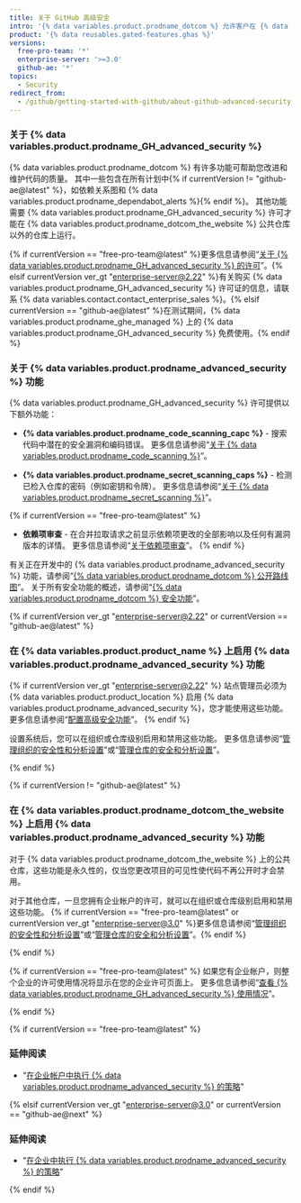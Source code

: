 ```yaml
---
title: 关于 GitHub 高级安全
intro: '{% data variables.product.prodname_dotcom %} 允许客户在 {% data variables.product.prodname_advanced_security %} 许可下使用额外的安全功能。{% if currentVersion == "free-pro-team@latest" %} 这些功能也已对 {% data variables.product.prodname_dotcom_the_website %} 上的公共仓库启用。{% endif %}'
product: '{% data reusables.gated-features.ghas %}'
versions:
  free-pro-team: '*'
  enterprise-server: '>=3.0'
  github-ae: '*'
topics:
  - Security
redirect_from:
  - /github/getting-started-with-github/about-github-advanced-security
---
```


### 关于 {% data variables.product.prodname_GH_advanced_security %}

{% data variables.product.prodname_dotcom %} 有许多功能可帮助您改进和维护代码的质量。 其中一些包含在所有计划中{% if currentVersion != "github-ae@latest" %}，如依赖关系图和 {% data variables.product.prodname_dependabot_alerts %}{% endif %}。 其他功能需要 {% data variables.product.prodname_GH_advanced_security %} 许可才能在 {% data variables.product.prodname_dotcom_the_website %} 公共仓库以外的仓库上运行。

{% if currentVersion == "free-pro-team@latest" %}更多信息请参阅“[关于 {% data variables.product.prodname_GH_advanced_security %} 的许可](/billing/managing-licensing-for-github-advanced-security/about-licensing-for-github-advanced-security)”。{% elsif currentVersion ver_gt "enterprise-server@2.22" %}有关购买 {% data variables.product.prodname_GH_advanced_security %} 许可证的信息，请联系 {% data variables.contact.contact_enterprise_sales %}。{% elsif currentVersion == "github-ae@latest" %}在测试期间，{% data variables.product.prodname_ghe_managed %} 上的 {% data variables.product.prodname_GH_advanced_security %} 免费使用。{% endif %}

### 关于 {% data variables.product.prodname_advanced_security %} 功能

{% data variables.product.prodname_GH_advanced_security %} 许可提供以下额外功能：

- **{% data variables.product.prodname_code_scanning_capc %}** - 搜索代码中潜在的安全漏洞和编码错误。 更多信息请参阅“[关于 {% data variables.product.prodname_code_scanning %}](/github/finding-security-vulnerabilities-and-errors-in-your-code/about-code-scanning)”。

- **{% data variables.product.prodname_secret_scanning_caps %}** - 检测已检入仓库的密码（例如密钥和令牌）。 更多信息请参阅“[关于 {% data variables.product.prodname_secret_scanning %}](/github/administering-a-repository/about-secret-scanning)”。

{% if currentVersion == "free-pro-team@latest" %}
- **依赖项审查** - 在合并拉取请求之前显示依赖项更改的全部影响以及任何有漏洞版本的详情。 更多信息请参阅“[关于依赖项审查](/code-security/supply-chain-security/about-dependency-review)”。
{% endif %}

有关正在开发中的 {% data variables.product.prodname_advanced_security %} 功能，请参阅“[{% data variables.product.prodname_dotcom %} 公开路线图](https://github.com/github/roadmap)”。 关于所有安全功能的概述，请参阅“[{% data variables.product.prodname_dotcom %} 安全功能](/code-security/getting-started/github-security-features)”。

{% if currentVersion ver_gt "enterprise-server@2.22" or currentVersion == "github-ae@latest" %}
### 在 {% data variables.product.product_name %} 上启用 {% data variables.product.prodname_advanced_security %} 功能

{% if currentVersion ver_gt "enterprise-server@2.22" %}
站点管理员必须为 {% data variables.product.product_location %} 启用 {% data variables.product.prodname_advanced_security %}，您才能使用这些功能。 更多信息请参阅“[配置高级安全功能](/admin/configuration/configuring-advanced-security-features)”。
{% endif %}

设置系统后，您可以在组织或仓库级别启用和禁用这些功能。 更多信息请参阅“[管理组织的安全性和分析设置](/organizations/keeping-your-organization-secure/managing-security-and-analysis-settings-for-your-organization)”或“[管理仓库的安全和分析设置](/github/administering-a-repository/managing-security-and-analysis-settings-for-your-repository)”。

{% endif %}

{% if currentVersion != "github-ae@latest" %}
### 在 {% data variables.product.prodname_dotcom_the_website %} 上启用 {% data variables.product.prodname_advanced_security %} 功能

对于 {% data variables.product.prodname_dotcom_the_website %} 上的公共仓库，这些功能是永久性的，仅当您更改项目的可见性使代码不再公开时才会禁用。

对于其他仓库，一旦您拥有企业帐户的许可，就可以在组织或仓库级别启用和禁用这些功能。 {% if currentVersion == "free-pro-team@latest" or currentVersion ver_gt "enterprise-server@3.0" %}更多信息请参阅“[管理组织的安全性和分析设置](/organizations/keeping-your-organization-secure/managing-security-and-analysis-settings-for-your-organization)”或“[管理仓库的安全和分析设置](/github/administering-a-repository/managing-security-and-analysis-settings-for-your-repository)”。{% endif %}

{% endif %}

{% if currentVersion == "free-pro-team@latest" %}
如果您有企业帐户，则整个企业的许可使用情况将显示在您的企业许可页面上。 更多信息请参阅“[查看 {% data variables.product.prodname_GH_advanced_security %} 使用情况](/billing/managing-licensing-for-github-advanced-security/viewing-your-github-advanced-security-usage)”。

{% endif %}

{% if currentVersion == "free-pro-team@latest" %}

### 延伸阅读

- "[在企业帐户中执行 {% data variables.product.prodname_advanced_security %} 的策略](/github/setting-up-and-managing-your-enterprise/enforcing-policies-for-advanced-security-in-your-enterprise-account)"

{% elsif currentVersion ver_gt "enterprise-server@3.0" or currentVersion == "github-ae@next" %}

### 延伸阅读

- "[在企业中执行 {% data variables.product.prodname_advanced_security %} 的策略](/admin/policies/enforcing-policies-for-advanced-security-in-your-enterprise)"

{% endif %}
